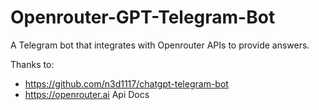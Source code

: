 # Openrouter-GPT-Telegram-Bot
A Telegram bot that integrates with Openrouter APIs to provide answers.

Thanks to:
- https://github.com/n3d1117/chatgpt-telegram-bot
- https://openrouter.ai Api Docs
